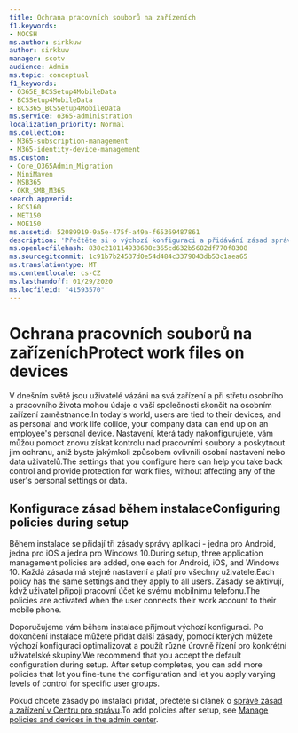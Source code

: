 ```yaml
---
title: Ochrana pracovních souborů na zařízeních
f1.keywords:
- NOCSH
ms.author: sirkkuw
author: sirkkuw
manager: scotv
audience: Admin
ms.topic: conceptual
f1_keywords:
- O365E_BCSSetup4MobileData
- BCSSetup4MobileData
- BCS365_BCSSetup4MobileData
ms.service: o365-administration
localization_priority: Normal
ms.collection:
- M365-subscription-management
- M365-identity-device-management
ms.custom:
- Core_O365Admin_Migration
- MiniMaven
- MSB365
- OKR_SMB_M365
search.appverid:
- BCS160
- MET150
- MOE150
ms.assetid: 52089919-9a5e-475f-a49a-f65369487861
description: 'Přečtěte si o výchozí konfiguraci a přidávání zásad správy aplikací k ochraně firemních dat na osobních mobilních zařízeních uživatelů. '
ms.openlocfilehash: 838c218114938608c365cd632b5682df770f8308
ms.sourcegitcommit: 1c91b7b24537d0e54d484c3379043db53c1aea65
ms.translationtype: MT
ms.contentlocale: cs-CZ
ms.lasthandoff: 01/29/2020
ms.locfileid: "41593570"
---
```

# <a name="protect-work-files-on-devices"></a><span data-ttu-id="f8b93-103">Ochrana pracovních souborů na zařízeních</span><span class="sxs-lookup"><span data-stu-id="f8b93-103">Protect work files on devices</span></span>

<span data-ttu-id="f8b93-104">V dnešním světě jsou uživatelé vázáni na svá zařízení a při střetu osobního a pracovního života mohou údaje o vaší společnosti skončit na osobním zařízení zaměstnance.</span><span class="sxs-lookup"><span data-stu-id="f8b93-104">In today's world, users are tied to their devices, and as personal and work life collide, your company data can end up on an employee's personal device.</span></span> <span data-ttu-id="f8b93-105">Nastavení, která tady nakonfigurujete, vám můžou pomoct znovu získat kontrolu nad pracovními soubory a poskytnout jim ochranu, aniž byste jakýmkoli způsobem ovlivnili osobní nastavení nebo data uživatelů.</span><span class="sxs-lookup"><span data-stu-id="f8b93-105">The settings that you configure here can help you take back control and provide protection for work files, without affecting any of the user's personal settings or data.</span></span>
  
## <a name="configuring-policies-during-setup"></a><span data-ttu-id="f8b93-106">Konfigurace zásad během instalace</span><span class="sxs-lookup"><span data-stu-id="f8b93-106">Configuring policies during setup</span></span>

<span data-ttu-id="f8b93-107">Během instalace se přidají tři zásady správy aplikací - jedna pro Android, jedna pro iOS a jedna pro Windows 10.</span><span class="sxs-lookup"><span data-stu-id="f8b93-107">During setup, three application management policies are added, one each for Android, iOS, and Windows 10.</span></span> <span data-ttu-id="f8b93-108">Každá zásada má stejné nastavení a platí pro všechny uživatele.</span><span class="sxs-lookup"><span data-stu-id="f8b93-108">Each policy has the same settings and they apply to all users.</span></span> <span data-ttu-id="f8b93-109">Zásady se aktivují, když uživatel připojí pracovní účet ke svému mobilnímu telefonu.</span><span class="sxs-lookup"><span data-stu-id="f8b93-109">The policies are activated when the user connects their work account to their mobile phone.</span></span>
  
<span data-ttu-id="f8b93-p103">Doporučujeme vám během instalace přijmout výchozí konfiguraci. Po dokončení instalace můžete přidat další zásady, pomocí kterých můžete výchozí konfiguraci optimalizovat a použít různé úrovně řízení pro konkrétní uživatelské skupiny.</span><span class="sxs-lookup"><span data-stu-id="f8b93-p103">We recommend that you accept the default configuration during setup. After setup completes, you can add more policies that let you fine-tune the configuration and let you apply varying levels of control for specific user groups.</span></span>
  
<span data-ttu-id="f8b93-112">Pokud chcete zásady po instalaci přidat, přečtěte si článek o [správě zásad a zařízení v Centru pro správu](manage.md).</span><span class="sxs-lookup"><span data-stu-id="f8b93-112">To add policies after setup, see [Manage policies and devices in the admin center](manage.md).</span></span>
